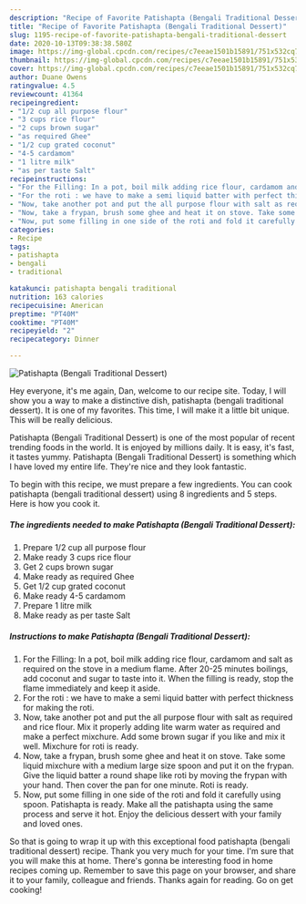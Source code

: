 ```yaml
---
description: "Recipe of Favorite Patishapta (Bengali Traditional Dessert)"
title: "Recipe of Favorite Patishapta (Bengali Traditional Dessert)"
slug: 1195-recipe-of-favorite-patishapta-bengali-traditional-dessert
date: 2020-10-13T09:38:38.580Z
image: https://img-global.cpcdn.com/recipes/c7eeae1501b15891/751x532cq70/patishapta-bengali-traditional-dessert-recipe-main-photo.jpg
thumbnail: https://img-global.cpcdn.com/recipes/c7eeae1501b15891/751x532cq70/patishapta-bengali-traditional-dessert-recipe-main-photo.jpg
cover: https://img-global.cpcdn.com/recipes/c7eeae1501b15891/751x532cq70/patishapta-bengali-traditional-dessert-recipe-main-photo.jpg
author: Duane Owens
ratingvalue: 4.5
reviewcount: 41364
recipeingredient:
- "1/2 cup all purpose flour"
- "3 cups rice flour"
- "2 cups brown sugar"
- "as required Ghee"
- "1/2 cup grated coconut"
- "4-5 cardamom"
- "1 litre milk"
- "as per taste Salt"
recipeinstructions:
- "For the Filling: In a pot, boil milk adding rice flour, cardamom and salt as required on the stove in a medium flame. After 20-25 minutes boilings, add coconut and sugar to taste into it. When the filling is ready, stop the flame immediately and keep it aside."
- "For the roti : we have to make a semi liquid batter with perfect thickness for making the roti."
- "Now, take another pot and put the all purpose flour with salt as required and rice flour. Mix it properly adding lite warm water as required and make a perfect mixchure. Add some brown sugar if you like and mix it well. Mixchure for roti is ready."
- "Now, take a frypan, brush some ghee and heat it on stove. Take some liquid mixchure with a medium large size spoon and put it on the frypan. Give the liquid batter a round shape like roti by moving the frypan with your hand. Then cover the pan for one minute. Roti is ready."
- "Now, put some filling in one side of the roti and fold it carefully using spoon. Patishapta is ready. Make all the patishapta using the same process and serve it hot. Enjoy the delicious dessert with your family and loved ones."
categories:
- Recipe
tags:
- patishapta
- bengali
- traditional

katakunci: patishapta bengali traditional 
nutrition: 163 calories
recipecuisine: American
preptime: "PT40M"
cooktime: "PT40M"
recipeyield: "2"
recipecategory: Dinner

---
```



![Patishapta (Bengali Traditional Dessert)](https://img-global.cpcdn.com/recipes/c7eeae1501b15891/751x532cq70/patishapta-bengali-traditional-dessert-recipe-main-photo.jpg)

Hey everyone, it's me again, Dan, welcome to our recipe site. Today, I will show you a way to make a distinctive dish, patishapta (bengali traditional dessert). It is one of my favorites. This time, I will make it a little bit unique. This will be really delicious.



Patishapta (Bengali Traditional Dessert) is one of the most popular of recent trending foods in the world. It is enjoyed by millions daily. It is easy, it's fast, it tastes yummy. Patishapta (Bengali Traditional Dessert) is something which I have loved my entire life. They're nice and they look fantastic.


To begin with this recipe, we must prepare a few ingredients. You can cook patishapta (bengali traditional dessert) using 8 ingredients and 5 steps. Here is how you cook it.

<!--inarticleads1-->

##### The ingredients needed to make Patishapta (Bengali Traditional Dessert):

1. Prepare 1/2 cup all purpose flour
1. Make ready 3 cups rice flour
1. Get 2 cups brown sugar
1. Make ready as required Ghee
1. Get 1/2 cup grated coconut
1. Make ready 4-5 cardamom
1. Prepare 1 litre milk
1. Make ready as per taste Salt




<!--inarticleads2-->

##### Instructions to make Patishapta (Bengali Traditional Dessert):

1. For the Filling: In a pot, boil milk adding rice flour, cardamom and salt as required on the stove in a medium flame. After 20-25 minutes boilings, add coconut and sugar to taste into it. When the filling is ready, stop the flame immediately and keep it aside.
1. For the roti : we have to make a semi liquid batter with perfect thickness for making the roti.
1. Now, take another pot and put the all purpose flour with salt as required and rice flour. Mix it properly adding lite warm water as required and make a perfect mixchure. Add some brown sugar if you like and mix it well. Mixchure for roti is ready.
1. Now, take a frypan, brush some ghee and heat it on stove. Take some liquid mixchure with a medium large size spoon and put it on the frypan. Give the liquid batter a round shape like roti by moving the frypan with your hand. Then cover the pan for one minute. Roti is ready.
1. Now, put some filling in one side of the roti and fold it carefully using spoon. Patishapta is ready. Make all the patishapta using the same process and serve it hot. Enjoy the delicious dessert with your family and loved ones.




So that is going to wrap it up with this exceptional food patishapta (bengali traditional dessert) recipe. Thank you very much for your time. I'm sure that you will make this at home. There's gonna be interesting food in home recipes coming up. Remember to save this page on your browser, and share it to your family, colleague and friends. Thanks again for reading. Go on get cooking!
